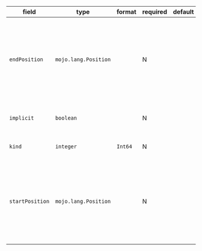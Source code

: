 | field | type | format | required | default | description |
|---|---|---|---|---|---|
| `endPosition` | `mojo.lang.Position` |  | N |  | Positions<br>Position describes an arbitrary source positionincluding the file, line, and column location.A Position is valid if the line number is > 0. |
| `implicit` | `boolean` |  | N |  | Implicit - Whether this statement is implicit. |
| `kind` | `integer` | `Int64` | N |  | Kind - The subclass of Stmt that this is. |
| `startPosition` | `mojo.lang.Position` |  | N |  | Positions<br>Position describes an arbitrary source positionincluding the file, line, and column location.A Position is valid if the line number is > 0. |
